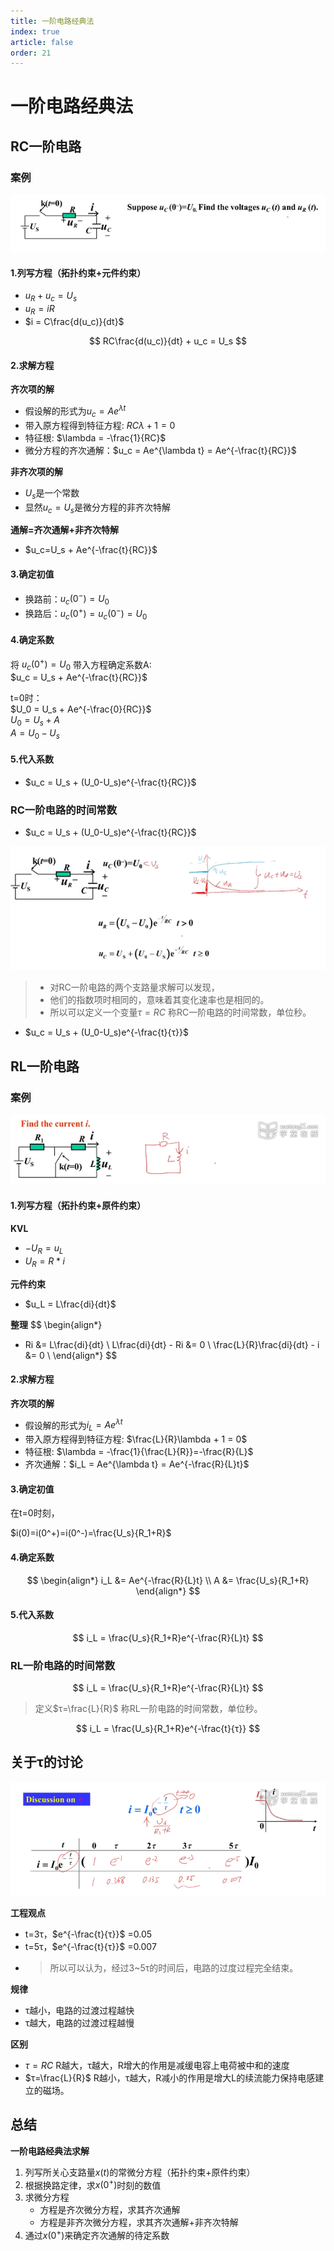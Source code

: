 ```yaml
---
title: 一阶电路经典法
index: true
article: false
order: 21
---
```


# 一阶电路经典法

## RC一阶电路

### 案例

![alt text](assets/images/image-9.png)

#### 1.列写方程（拓扑约束+元件约束）

- $u_R + u_c = U_s$
- $u_R = iR$
- $i = C\frac{d(u_c)}{dt}$

$$
RC\frac{d(u_c)}{dt} + u_c = U_s
$$


#### 2.求解方程

**齐次项的解** 

- 假设解的形式为$u_c = Ae^{\lambda t}$
- 带入原方程得到特征方程: $RC\lambda + 1 = 0$
- 特征根: $\lambda = -\frac{1}{RC}$
- 微分方程的齐次通解：$u_c = Ae^{\lambda t} = Ae^{-\frac{t}{RC}}$

**非齐次项的解** 

- $U_s$是一个常数
- 显然$u_c=U_s$是微分方程的非齐次特解

**通解=齐次通解+非齐次特解**

- $u_c=U_s + Ae^{-\frac{t}{RC}}$

#### 3.确定初值

- 换路前：$u_c(0^-)=U_0$
- 换路后：$u_c(0^+)=u_c(0^-)=U_0$

#### 4.确定系数

将 $u_c(0^+)=U_0$ 带入方程确定系数A:  
$u_c = U_s + Ae^{-\frac{t}{RC}}$  

t=0时：  
$U_0 = U_s + Ae^{-\frac{0}{RC}}$  
$U_0 = U_s + A$  
$A=U_0-U_s$

#### 5.代入系数

- $u_c = U_s + (U_0-U_s)e^{-\frac{t}{RC}}$  

### RC一阶电路的时间常数

- $u_c = U_s + (U_0-U_s)e^{-\frac{t}{RC}}$ 

![alt text](assets/images/image-10.png)

> - 对RC一阶电路的两个支路量求解可以发现，
> - 他们的指数项时相同的，意味着其变化速率也是相同的。
> - 所以可以定义一个变量$τ=RC$ 称RC一阶电路的时间常数，单位秒。

- $u_c = U_s + (U_0-U_s)e^{-\frac{t}{τ}}$  


## RL一阶电路

### 案例

![alt text](assets/images/image-11.png)

#### 1.列写方程（拓扑约束+原件约束）

**KVL**
- $-U_R = u_L$
- $U_R = R*i$

**元件约束**
- $u_L = L\frac{di}{dt}$

**整理**
$$
\begin{align*}
 - Ri &= L\frac{di}{dt} \\
L\frac{di}{dt} - Ri &= 0 \\
\frac{L}{R}\frac{di}{dt} - i &= 0 \\
\end{align*}
$$

#### 2.求解方程

**齐次项的解** 

- 假设解的形式为$i_L = Ae^{\lambda t}$
- 带入原方程得到特征方程: $\frac{L}{R}\lambda + 1 = 0$
- 特征根: $\lambda = -\frac{1}{\frac{L}{R}}=-\frac{R}{L}$
- 齐次通解：$i_L = Ae^{\lambda t} = Ae^{-\frac{R}{L}t}$


#### 3.确定初值

在t=0时刻，

$i(0)=i(0^+)=i(0^-)=\frac{U_s}{R_1+R}$


#### 4.确定系数

$$
\begin{align*}
i_L &= Ae^{-\frac{R}{L}t} \\
A &= \frac{U_s}{R_1+R}
\end{align*}
$$


#### 5.代入系数

$$
i_L  = \frac{U_s}{R_1+R}e^{-\frac{R}{L}t}
$$

### RL一阶电路的时间常数

$$
i_L  = \frac{U_s}{R_1+R}e^{-\frac{R}{L}t}
$$

> 定义$τ=\frac{L}{R}$ 称RL一阶电路的时间常数，单位秒。

$$
i_L  = \frac{U_s}{R_1+R}e^{-\frac{t}{τ}}
$$

## 关于τ的讨论

![alt text](assets/images/image-12.png)

**工程观点**

- t=3τ，$e^{-\frac{t}{τ}}$ =0.05  
- t=5τ，$e^{-\frac{t}{τ}}$ =0.007  
- > 所以可以认为，经过3~5τ的时间后，电路的过度过程完全结束。  

**规律**

- τ越小，电路的过渡过程越快  
- τ越大，电路的过渡过程越慢  

**区别**

- $τ=RC$ R越大，τ越大，R增大的作用是减缓电容上电荷被中和的速度
- $τ=\frac{L}{R}$ R越小，τ越大，R减小的作用是增大L的续流能力保持电感建立的磁场。

## 总结

**一阶电路经典法求解**
1. 列写所关心支路量$x(t)$的常微分方程（拓扑约束+原件约束）
2. 根据换路定律，求$x(0^+)$时刻的数值
3. 求微分方程
   + 方程是齐次微分方程，求其齐次通解
   + 方程是非齐次微分方程，求其齐次通解+非齐次特解
4. 通过$x(0^+)$来确定齐次通解的待定系数